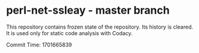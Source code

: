 # perl-net-ssleay - master branch

This repository contains frozen state of the repository.
Its history is cleared. It is used only for static code
analysis with Codacy.

Commit Time: 1701665839